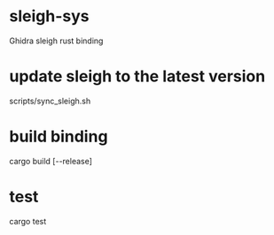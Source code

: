 # sleigh-sys
Ghidra sleigh rust binding

# update sleigh to the latest version
scripts/sync_sleigh.sh

# build binding
cargo build [--release]

# test
cargo test

